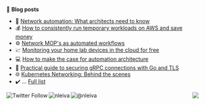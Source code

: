 <!--
**nleiva/nleiva** is a ✨ _special_ ✨ repository because its `README.md` (this file) appears on your GitHub profile.

Here are some ideas to get you started:

- 🔭 I’m currently working on ...
- 🌱 I’m currently learning ...
- 👯 I’m looking to collaborate on ...
- 🤔 I’m looking for help with ...
- 💬 Ask me about ...
- 📫 How to reach me: ...
- 😄 Pronouns: ...
- ⚡ Fun fact: ...
-->

📖 **Blog posts**
- 🤔 [Network automation: What architects need to know](https://www.redhat.com/architect/network-automation)
- 💰 [How to consistently run temporary workloads on AWS and save money](https://nleiva.medium.com/how-you-can-consistently-run-temporary-workloads-in-the-cloud-37140b4b5e55)
- ⚙️ [Network MOP's as automated workflows](https://www.ansible.com/blog/network-mops-as-automated-workflows)
- 📈 [Monitoring your home lab devices in the cloud for free](https://nleiva.medium.com/monitoring-your-home-lab-devices-in-the-cloud-for-free-54c4d11ac471)
- 💻 [How to make the case for automation architecture](https://www.redhat.com/architect/automation-architecture)
- 🔐 [Practical guide to securing gRPC connections with Go and TLS](https://itnext.io/practical-guide-to-securing-grpc-connections-with-go-and-tls-part-1-f63058e9d6d1)
- 🌐 [Kubernetes Networking: Behind the scenes](https://medium.com/@nleiva/kubernetes-networking-behind-the-scenes-39a1ab1792bb)
- ✔️ ... [Full list](https://github.com/nleiva/my-stuff)

<img align="left" alt="Twitter Follow" src="https://img.shields.io/twitter/follow/_nleiva?style=social">
<a href="https://linkedin.com/in/nleiva"><img align="left" src="https://img.shields.io/badge/LinkedIn-0077B5?style=plastic&logo=linkedin&logoColor=white" alt="nleiva" /></a>
<a href="https://nleiva.medium.com/"><img align="left" src="https://img.shields.io/badge/Medium-%2312100E.svg?style=plastic&logo=medium&logoColor=white" alt="@nleiva" /></a>
<img align="right" src="https://komarev.com/ghpvc/?username=nleiva&label=Views&style=plastic&color=orange">
